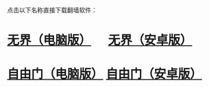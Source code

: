 点击以下名称直接下载翻墙软件：
# <a href="https://github.com/fanqiangla/ruanjian/raw/master/u1805.exe">无界（电脑版）</a> &nbsp;&nbsp;&nbsp;&nbsp;&nbsp;<a href="https://github.com/fanqiangla/ruanjian/raw/master/um.apk">无界（安卓版）</a>
# <a href="https://github.com/fanqiangla/ruanjian/raw/master/fg764p.exe">自由门（电脑版）</a> <a href="https://github.com/fanqiangla/ruanjian/raw/master/fgma.apk">自由门（安卓版）</a>
